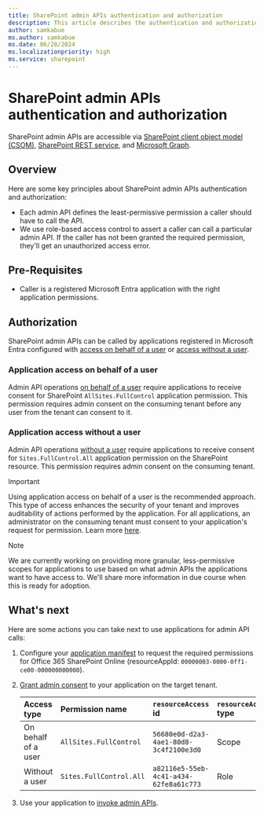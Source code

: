 ```yaml
---
title: SharePoint admin APIs authentication and authorization
description: This article describes the authentication and authorization model for SharePoint admin APIs.
author: samkabue
ms.author: samkabue
ms.date: 06/28/2024
ms.localizationpriority: high
ms.service: sharepoint
---
```


# SharePoint admin APIs authentication and authorization

SharePoint admin APIs are accessible via [SharePoint client object model (CSOM)](./complete-basic-operations-using-sharepoint-client-library-code.md), [SharePoint REST service](./get-to-know-the-sharepoint-rest-service.md), and [Microsoft Graph](../apis/sharepoint-rest-graph.md).

## Overview

Here are some key principles about SharePoint admin APIs authentication and authorization:

- Each admin API defines the least-permissive permission a caller should have to call the API.
- We use role-based access control to assert a caller can call a particular admin API. If the caller has not been granted the required permission, they'll get an unauthorized access error.

## Pre-Requisites

- Caller is a registered Microsoft Entra application with the right application permissions.

## Authorization

SharePoint admin APIs can be called by applications registered in Microsoft Entra configured with [access on behalf of a user](/graph/auth-v2-user) or [access without a user](/graph/auth-v2-service).

### Application access on behalf of a user

Admin API operations [on behalf of a user](/graph/auth-v2-user) require applications to receive consent for SharePoint `AllSites.FullControl` application permission. This permission requires admin consent on the consuming tenant before any user from the tenant can consent to it.

### Application access without a user

Admin API operations [without a user](/graph/auth-v2-service) require applications to receive consent for `Sites.FullControl.All` application permission on the SharePoint resource. This permission requires admin consent on the consuming tenant.

> [!IMPORTANT]
> Using application access on behalf of a user is the recommended approach. This type of access enhances the security of your tenant and improves auditability of actions performed by the application. For all applications, an administrator on the consuming tenant must consent to your application's request for permission. Learn more [here](/entra/identity/enterprise-apps/grant-admin-consent?pivots=portal).

> [!NOTE]
> We are currently working on providing more granular, less-permissive scopes for applications to use based on what admin APIs the applications want to have access to. We'll share more information in due course when this is ready for adoption.

## What's next

Here are some actions you can take next to use applications for admin API calls:

1. Configure your [application manifest](/entra/identity-platform/reference-app-manifest#requiredresourceaccess-attribute) to request the required permissions for Office 365 SharePoint Online (resourceAppId: `00000003-0000-0ff1-ce00-000000000000`).
1. [Grant admin consent](/entra/identity/enterprise-apps/grant-admin-consent?pivots=portal) to your application on the target tenant.

    | Access type         | Permission name         | `resourceAccess` id                    | `resourceAccess` type |
    | :------------------ | :---------------------- | :------------------------------------- | :-------------------- |
    | On behalf of a user | `AllSites.FullControl`  | `56680e0d-d2a3-4ae1-80d8-3c4f2100e3d0` | Scope                 |
    | Without a user      | `Sites.FullControl.All` | `a82116e5-55eb-4c41-a434-62fe8a61c773` | Role                  |

1. Use your application to [invoke admin APIs](./get-to-know-the-sharepoint-rest-service.md).
